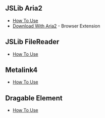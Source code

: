 ## JSLib Aria2

- [How To Use](/readme/aria2.md)
- [Download With Aria2](//github.com/jc3213/download_with_aria2) - Browser Extension

## JSLib FileReader

- [How To Use](/readme/filereader.md)

## Metalink4

- [How To Use](/readme/metalink4.md)

## Dragable Element

- [How To Use](/readme/draggable.md)
